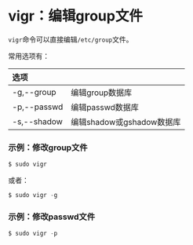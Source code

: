 vigr：编辑group文件
==========================================================
`vigr`命令可以直接编辑`/etc/group`文件。

常用选项有：

| 选项 |  |
| :------------- | :------------- |
| -g,--group | 编辑group数据库 |
| -p,--passwd | 编辑passwd数据库 |
| -s,--shadow | 编辑shadow或gshadow数据库 |

### 示例：修改group文件
```powershell
$ sudo vigr 
```
或者：
```powershell
$ sudo vigr -g
```

### 示例：修改passwd文件
```powershell
$ sudo vigr -p
```
